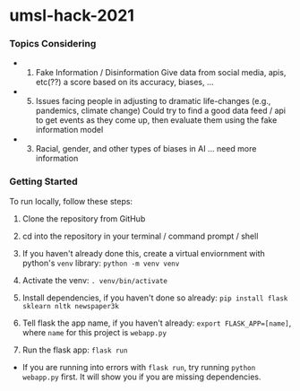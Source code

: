 # umsl-hack-2021

### Topics Considering

- 1. Fake Information / Disinformation
Give data from social media, apis, etc(??) a score based on its accuracy, biases, ...

- 5. Issues facing people in adjusting to dramatic life-changes (e.g., pandemics, climate change)
Could try to find a good data feed / api to get events as they come up, then evaluate them using the fake information model

- 3. Racial, gender, and other types of biases in AI
... need more information


### Getting Started

To run locally, follow these steps:

1. Clone the repository from GitHub

2. cd into the repository in your terminal / command prompt / shell

3. If you haven't already done this, create a virtual enviornment with python's `venv` library:
  `python -m venv venv`

4. Activate the venv: `. venv/bin/activate`

5. Install dependencies, if you haven't done so already:
  `pip install flask sklearn nltk newspaper3k`

6. Tell flask the app name, if you haven't already: `export FLASK_APP=[name]`, where `name` for this project is `webapp.py`

7. Run the flask app: `flask run`
  - If you are running into errors with `flask run`, try running `python webapp.py` first. It will show you if you are missing dependencies.